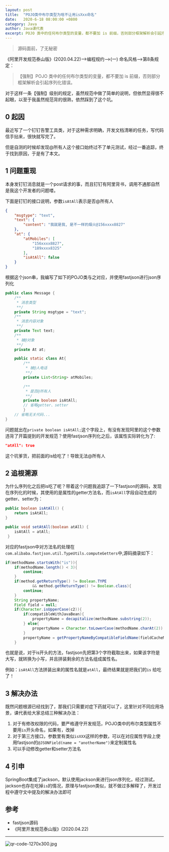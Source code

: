 ```yaml
---
layout: post
title:  "POJO类中布尔类型为啥不让用isXxx命名"
date:   2020-6-18 08:00:00 +0800
category: Java
author: Java课代表
excerpt: POJO 类中的任何布尔类型的变量，都不要加 is 前缀，否则部分框架解析会引起序列化错误
---
```

> 源码面前，了无秘密

《阿里开发规范泰山版》(2020.04.22)-->编程规约-->(一) 命名风格-->第8条规定：

>【强制】POJO 类中的任何布尔类型的变量，都不要加 is 前缀，否则部分框架解析会引起序列化错误。

对于这样一条【强制】级别的规定，虽然规范中做了简单的说明，但依然显得很不起眼，以至于我虽然规范背的很熟，依然踩到了这个坑。

## 0 起因

最近写了一个钉钉告警工具类，对于这种需求明确，开发文档清晰的任务，写代码信手拈来，很快就写完了。

但是自测的时候却发现@所有人这个接口始终过不了单元测试，经过一番追踪，终于找到原因，于是有了本文。

## 1 问题重现

本身发钉钉消息就是一个post请求的事，而且钉钉有阿里背书，调用不通那自然是我这个开发者的问题喽。

下面是钉钉的接口说明，参数`isAtAll`表示是否@所有人

```json
{
    "msgtype": "text", 
    "text": {
        "content": "我就是我, 是不一样的烟火@156xxxx8827"
    }, 
    "at": {
        "atMobiles": [
            "156xxxx8827", 
            "189xxxx8325"
        ], 
        "isAtAll": false
    }
}
```

根据这个json串，我编写了如下的POJO类与之对应，并使用fastjson进行json序列化

```java
public class Message {
    /**
     * 消息类型
     **/
    private String msgtype = "text";
    /**
     * 消息内容对象
     **/
    private Text text;
    /**
     * 被@对象
     **/
    private At at;

    public static class At{
        /**
         * 被@人电话
         **/
        private List<String> atMobiles;

        /**
         * 是否@所有人
         **/
        private boolean isAtAll;
        // 省略getter、setter
        }
    // 省略无关代码...
}
```

问题就出在`private boolean isAtAll;`这个字段上，有没有发现阿里的这个参数违背了开篇提到的开发规范？使用fastjson序列化之后，该属性实际转化为了:

```json
"atAll": true
```

这个坑爹货，把前面的is给吃了！导致无法@所有人

## 2 追根溯源

为什么序列化之后把is吃了呢？带着这个问题我追踪了一下fastjson的源码，发现在序列化的时候，其使用的是属性的getter方法名，而`isAtAll`字段自动生成的getter、setter为：

```java
public boolean isAtAll() {
    return isAtAll;
}

public void setAtAll(boolean atAll) {
    isAtAll = atAll;
 }
```

对应的fastjson中对方法名的处理在`com.alibaba.fastjson.util.TypeUtils.computeGetters`中,源码摘录如下：

```java
if(methodName.startsWith("is")){
    if(methodName.length() < 3){
        continue;
    }
    if(method.getReturnType() != Boolean.TYPE
            && method.getReturnType() != Boolean.class){
        continue;
    }
    String propertyName;
    Field field = null;
    if(Character.isUpperCase(c2)){
        if(compatibleWithJavaBean){
            propertyName = decapitalize(methodName.substring(2));
        } else{
            propertyName = Character.toLowerCase(methodName.charAt(2)) + methodName.substring(3);
        }
        propertyName = getPropertyNameByCompatibleFieldName(fieldCacheMap, methodName, propertyName, 2);
    }
```

也就是说，对于is开头的方法，fastjson先把第3个字符截取出来，如果该字符是大写，就转换为小写，并且拼装剩余的方法名组成属性名。

例如：`isAtAll`方法拼装出来的属性名就是`atAll`，最终结果就是把我们的`is`
给吃了！

## 3 解决办法

既然问题根源已经找到了，那我们只需要对症下药就可以了，这里针对不同应用场景，课代表给大家总结三种解决办法：

1. 对于有修改权限的代码，要严格遵守开发规范，POJO类中的布尔类型属性不要用`is`开头命名，如果有，改掉
2. 对于第三方接口，参数里有类似`isXXX`这样的参数，可以在对应属性字段上使用fastjson的`@JSONField(name = "anotherName")`来定制属性名
3. 可以手动修改getter和setter方法名

## 4 引申

SpringBoot集成了jackson，默认使用jackson来进行json序列化，经过测试，jackson也存在吃掉`is`的情况，原理与fastjson类似，就不做过多解释了，开发过程中遵守文中提及的解决办法即可

## 参考

* fastjson源码
* 《阿里开发规范泰山版》(2020.04.22)

---

![qr-code-1270x300.jpg](https://zhengxl5566.github.io/img/java-helper/qr-code-1270x300.jpg)
